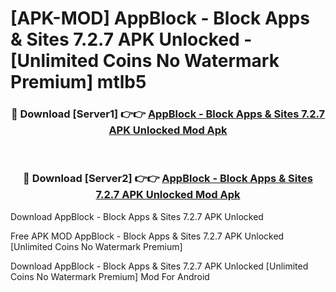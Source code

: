 # [APK-MOD] AppBlock - Block Apps & Sites 7.2.7 APK Unlocked - [Unlimited Coins No Watermark Premium] mtlb5



<div align="center">
<h3>🔴 Download [Server1] 👉👉 <a href="https://momento.my/?title=AppBlock_-_Block_Apps_&_Sites_7.2.7_APK_Unlocked">AppBlock - Block Apps & Sites 7.2.7 APK Unlocked Mod Apk</a></h3><br>

<h3>🔴 Download [Server2] 👉👉 <a href="https://momento.my/?title=AppBlock_-_Block_Apps_&_Sites_7.2.7_APK_Unlocked">AppBlock - Block Apps & Sites 7.2.7 APK Unlocked Mod Apk</a></h3>
</div>



Download AppBlock - Block Apps & Sites 7.2.7 APK Unlocked 

Free APK MOD AppBlock - Block Apps & Sites 7.2.7 APK Unlocked [Unlimited Coins No Watermark Premium]

Download AppBlock - Block Apps & Sites 7.2.7 APK Unlocked [Unlimited Coins No Watermark Premium] Mod For Android
